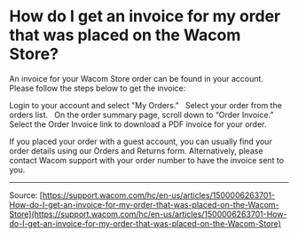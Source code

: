 # How do I get an invoice for my order that was placed on the Wacom Store?

An invoice for your Wacom Store order can be found in your account. Please follow the steps below to get the invoice:

Login to your account and select "My Orders."  
Select your order from the orders list.  
On the order summary page, scroll down to “Order Invoice.”
Select the Order Invoice link to download a PDF invoice for your order.



If you placed your order with a guest account, you can usually find your order details using our Orders and Returns form. Alternatively, please contact Wacom support with your order number to have the invoice sent to you.

---
Source: [https://support.wacom.com/hc/en-us/articles/1500006263701-How-do-I-get-an-invoice-for-my-order-that-was-placed-on-the-Wacom-Store](https://support.wacom.com/hc/en-us/articles/1500006263701-How-do-I-get-an-invoice-for-my-order-that-was-placed-on-the-Wacom-Store)

